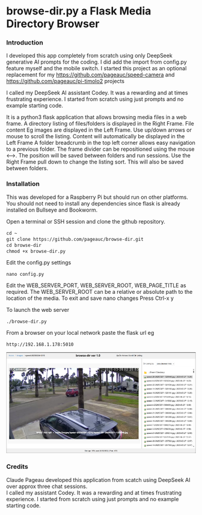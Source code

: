 # browse-dir.py a Flask Media Directory Browser 

### Introduction

I developed this app completely from scratch using only DeepSeek generative AI prompts for the coding. I did add the import from config.py feature myself and the mobile switch. I started this project as an optional replacement for my https://github.com/pageauc/speed-camera and https://github.com/pageauc/pi-timolo2 projects

I called my DeepSeek AI assistant Codey. It was a rewarding and at times frustrating experience. I started from scratch using just prompts and no example starting code.

It is a python3 flask application that allows browsing media files in a web frame.
A directory listing of files/folders is displayed in the Right Frame.
File content Eg images are displayed in the Left Frame. Use up/down arrows or mouse to scroll the listing.
Content will automatically be displayed in the Left Frame
A folder breadcrumb in the top left corner allows easy navigation to a previous folder.
The frame divider can be repositioned using the mouse <-->. The position will be saved between folders and run sessions.
Use the Right Frame pull down to change the listing sort. This will also be saved between folders.

### Installation

This was developed for a Raspberry Pi but should run on other platforms. You should not need to install any dependencies since flask is
already installed on Bullseye and Bookworm.

Open a terminal or SSH session and clone the github repository.

    cd ~
    git clone https://github.com/pageauc/browse-dir.git
    cd browse-dir
    chmod +x browse-dir.py
	
Edit the config.py settings	
	
	nano config.py
	
Edit the WEB_SERVER_PORT, WEB_SERVER_ROOT, WEB_PAGE_TITLE as required.
The WEB_SERVER_ROOT can be a relative or absolute path to the location of the media.
To exit and save nano changes Press Ctrl-x y  

To launch the web server

    ./browse-dir.py
	
From a browser on your local network paste the flask url eg

    http://192.168.1.178:5010
	
![webserver browser screen shot](browse-dir.png)
	
	

### Credits

Claude Pageau developed this application from scatch using DeepSeek AI over approx three chat sessions.  
I called my assistant Codey. It was a rewarding and at times frustrating experience. I started from scratch using just prompts and no example starting code.


   